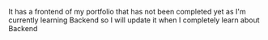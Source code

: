 It has a frontend of my portfolio that has not been completed yet as I'm currently learning Backend so I will update it when I completely learn about Backend
